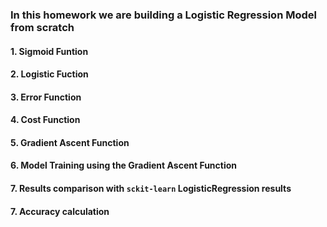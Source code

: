 
### In this homework we are building a Logistic Regression Model from scratch
#### 1. Sigmoid Funtion
#### 2. Logistic Fuction
#### 3. Error Function
#### 4. Cost Function
#### 5. Gradient Ascent Function
#### 6. Model Training using the Gradient Ascent Function
#### 7. Results comparison with `sckit-learn` LogisticRegression results
#### 7. Accuracy calculation
